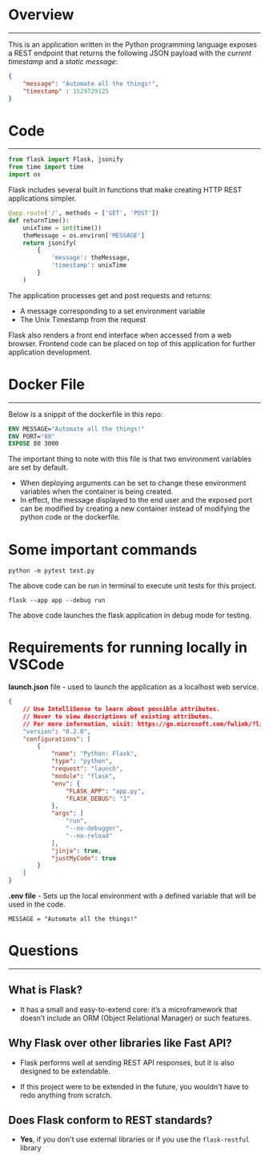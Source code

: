 # Overview
- - - 
This is an application written in the Python programming language exposes a REST endpoint that returns the following JSON payload with the *current timestamp* and a *static message*:

```json
{
	"message": "Automate all the things!",
	"timestamp" : 1529729125
}
```

# Code
- - - 

```python
from flask import Flask, jsonify
from time import time
import os
```

Flask includes several built in functions that make creating HTTP REST applications simpler.

```python
@app.route('/', methods = ['GET', 'POST'])
def returnTime():
    unixTime = int(time())
    theMessage = os.environ['MESSAGE']
    return jsonify(
        {
            'message': theMessage,
            'timestamp': unixTime
        }
    )
```

The application processes get and post requests and returns:
- A message corresponding to a set environment variable
- The Unix Timestamp from the request

Flask also renders a front end interface when accessed from a web browser. Frontend code can be placed on top of this application for further application development.

# Docker File
- - - 

Below is a snippit of the dockerfile in this repo:

```Dockerfile
ENV MESSAGE="Automate all the things!"
ENV PORT="80"
EXPOSE 80 3000
```

The important thing to note with this file is that two environment variables are set by default. 
- When deploying arguments can be set to change these environment variables when the container is being created. 
- In effect, the message displayed to the end user and the exposed port can be modified by creating a new container instead of modifying the python code or the dockerfile.

# Some important commands
```shell
python -m pytest test.py   
```

The above code can be run in terminal to execute unit tests for this project.

```shell
flask --app app --debug run   
```
The above code launches the flask application in debug mode for testing.

# Requirements for running locally in VSCode
**launch.json** file - used to launch the application as a localhost web service.

```json
{
    // Use IntelliSense to learn about possible attributes.
    // Hover to view descriptions of existing attributes.
    // For more information, visit: https://go.microsoft.com/fwlink/?linkid=830387
    "version": "0.2.0",
    "configurations": [
        {
            "name": "Python: Flask",
            "type": "python",
            "request": "launch",
            "module": "flask",
            "env": {
                "FLASK_APP": "app.py",
                "FLASK_DEBUG": "1"
            },
            "args": [
                "run",
                "--no-debugger",
                "--no-reload"
            ],
            "jinja": true,
            "justMyCode": true
        }
    ]
}
```

**.env file** - Sets up the local environment with a defined variable that will be used in the code.

```
MESSAGE = "Automate all the things!"
```

# Questions
- - - 
## What is Flask?
- It has a small and easy-to-extend core: it’s a microframework that doesn’t include an ORM (Object Relational Manager) or such features.

## Why Flask over other libraries like Fast API?
- Flask performs well at sending REST API responses, but it is also designed to be extendable. 

- If this project were to be extended in the future, you wouldn't have to redo anything from scratch. 

## Does Flask conform to REST standards?
- **Yes**, if you don't use external libraries or if you use the `flask-restful` library